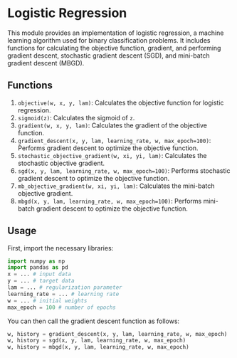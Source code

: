 # Logistic Regression

This module provides an implementation of logistic regression, a machine learning algorithm used for binary classification problems. It includes functions for calculating the objective function, gradient, and performing gradient descent, stochastic gradient descent (SGD), and mini-batch gradient descent (MBGD).

## Functions

1. `objective(w, x, y, lam)`: Calculates the objective function for logistic regression.
2. `sigmoid(z)`: Calculates the sigmoid of `z`.
3. `gradient(w, x, y, lam)`: Calculates the gradient of the objective function.
4. `gradient_descent(x, y, lam, learning_rate, w, max_epoch=100)`: Performs gradient descent to optimize the objective function.
5. `stochastic_objective_gradient(w, xi, yi, lam)`: Calculates the stochastic objective gradient.
6. `sgd(x, y, lam, learning_rate, w, max_epoch=100)`: Performs stochastic gradient descent to optimize the objective function.
7. `mb_objective_gradient(w, xi, yi, lam)`: Calculates the mini-batch objective gradient.
8. `mbgd(x, y, lam, learning_rate, w, max_epoch=100)`: Performs mini-batch gradient descent to optimize the objective function.

## Usage

First, import the necessary libraries:

```python
import numpy as np
import pandas as pd
x = ... # input data
y = ... # target data
lam = ... # regularization parameter
learning_rate = ... # learning rate
w = ... # initial weights
max_epoch = 100 # number of epochs
```
You can then call the gradient descent function as follows:

```python
w, history = gradient_descent(x, y, lam, learning_rate, w, max_epoch)
w, history = sgd(x, y, lam, learning_rate, w, max_epoch)
w, history = mbgd(x, y, lam, learning_rate, w, max_epoch)
```


